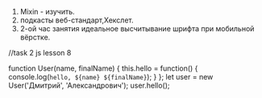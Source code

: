 1. Mixin - изучить.
2. подкасты веб-стандарт,Хекслет.
3. 2-ой час занятия идеальное высчитывание шрифта при мобильной вёрстке.

//task 2 js lesson 8

function User(name, finalName) {
    this.hello = function() {
        console.log(`hello, ${name} ${finalName}`);
    }
};
let user = new User('Дмитрий', 'Александрович');
user.hello();
